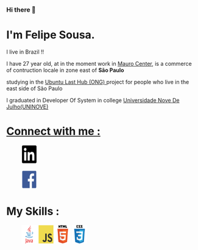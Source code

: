 ### Hi there 👋

<!--
**FelipeSdsilva/FelipeSdSilva** is a ✨ _special_ ✨ repository because its `README.md` (this file) appears on your GitHub profile.

Here are some ideas to get you started:

- 🔭 I’m currently working on ...
 🌱 I’m currently learning ...
- 👯 I’m looking to collaborate on ...
- 🤔 I’m looking for help with ...
- 💬 Ask me about ...
- 📫 How to reach me: ...
- 😄 Pronouns: ...
- ⚡ Fun fact: ...
-->
<h1>I'm Felipe Sousa.</h1>
<p>I live in Brazil !!</p>
<p>I have 27 year old, at in the moment  work in <a href="https://www.maurocenter.com.br/"> Mauro Center</a>, is a commerce of contruction locale in zone east of <strong>São Paulo</strong></p>
<p>studying in the <a href="https://ubuntulasthubedu.netlify.app/">Ubuntu Last Hub (ONG) </a> project for people who live in the east side of São Paulo</p>
<p>I graduated in Developer Of System in college <a href="https://www.uninove.br/">Universidade Nove De Julho(UNINOVE)</p>

<h1>Connect with me :</h1>
<figure>
   <a href="https://www.linkedin.com/in/felipe-sousa-340748118/">
       <img width= 40 height=49 src="https://raw.githubusercontent.com/devicons/devicon/master/icons/linkedin/linkedin-plain.svg" alt="linkedin-Felipe" href="https://www.linkedin.com/in/felipe-sousa-340748118/">
  </a>
</figure>
<figure>
   <a href="https://www.facebook.com/Felipe.fps09/">
    <img width= 40 height=49 src="https://raw.githubusercontent.com/devicons/devicon/master/icons/facebook/facebook-plain.svg">
   </a>
</figure>
<h1>My Skills :</h1>
<figure>
   <img width= 40 height=49 src="https://raw.githubusercontent.com/devicons/devicon/master/icons/java/java-original-wordmark.svg">
   <img width= 40 height=49 src="https://raw.githubusercontent.com/devicons/devicon/master/icons/javascript/javascript-original.svg">
   <img width= 40 height=49 src="https://raw.githubusercontent.com/devicons/devicon/master/icons/html5/html5-original-wordmark.svg">
   <img width= 40 height=49 src="https://raw.githubusercontent.com/devicons/devicon/master/icons/css3/css3-original-wordmark.svg">
</figure>

